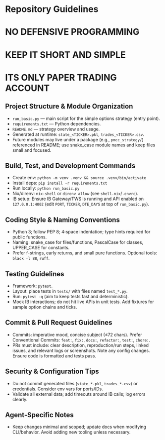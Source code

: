 # Repository Guidelines
# NO DEFENSIVE PROGRAMMING
# KEEP IT SHORT AND SIMPLE
# ITS ONLY PAPER TRADING ACCOUNT
## Project Structure & Module Organization
- `run_basic.py` — main script for the simple options strategy (entry point).
- `requirements.txt` — Python dependencies.
- `README.md` — strategy overview and usage.
- Generated at runtime: `state_<TICKER>.pkl`, `trades_<TICKER>.csv`.
- Future modules may live under a package (e.g., `pmcc_strategy/`) referenced in README; use snake_case module names and keep files small and focused.

## Build, Test, and Development Commands
- Create env: `python -m venv .venv && source .venv/bin/activate`
- Install deps: `pip install -r requirements.txt`
- Run locally: `python run_basic.py`
- Nix/direnv: `nix-shell` or `direnv allow` (see `shell.nix`/`.envrc`).
- IB setup: Ensure IB Gateway/TWS is running and API enabled on `127.0.0.1:4002` (edit `PORT`, `TICKER`, `DTE_DAYS` at top of `run_basic.py`).

## Coding Style & Naming Conventions
- Python 3; follow PEP 8; 4‑space indentation; type hints required for public functions.
- Naming: snake_case for files/functions, PascalCase for classes, UPPER_CASE for constants.
- Prefer f-strings, early returns, and small pure functions. Optional tools: `black -l 88`, `ruff`.

## Testing Guidelines
- Framework: `pytest`.
- Layout: place tests in `tests/` with files named `test_*.py`.
- Run: `pytest -q` (aim to keep tests fast and deterministic).
- Mock IB interactions; do not hit live APIs in unit tests. Add fixtures for sample option chains and ticks.

## Commit & Pull Request Guidelines
- Commits: imperative mood, concise subject (≤72 chars). Prefer Conventional Commits: `feat:`, `fix:`, `docs:`, `refactor:`, `test:`, `chore:`.
- PRs must include: clear description, reproduction/run steps, linked issues, and relevant logs or screenshots. Note any config changes. Ensure code is formatted and tests pass.

## Security & Configuration Tips
- Do not commit generated files (`state_*.pkl`, `trades_*.csv`) or credentials. Consider env vars for ports/IDs.
- Validate all external data; add timeouts around IB calls; log errors clearly.

## Agent-Specific Notes
- Keep changes minimal and scoped; update docs when modifying CLI/behavior. Avoid adding new tooling unless necessary.
